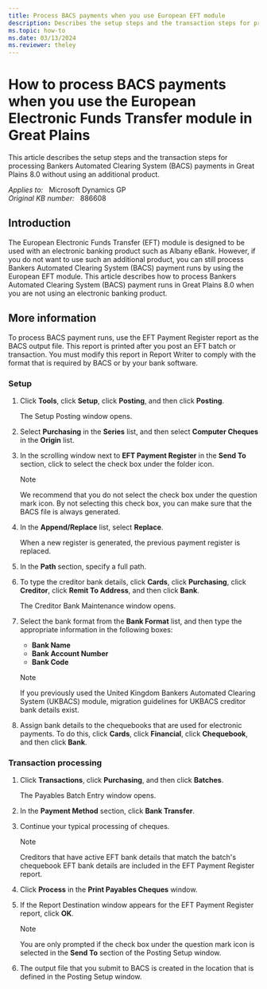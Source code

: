```yaml
---
title: Process BACS payments when you use European EFT module
description: Describes the setup steps and the transaction steps for processing Bankers Automated Clearing System (BACS) payments in Great Plains 8.0 without using an additional product.
ms.topic: how-to
ms.date: 03/13/2024
ms.reviewer: theley
---
```

# How to process BACS payments when you use the European Electronic Funds Transfer module in Great Plains

This article describes the setup steps and the transaction steps for processing Bankers Automated Clearing System (BACS) payments in Great Plains 8.0 without using an additional product.

_Applies to:_ &nbsp; Microsoft Dynamics GP  
_Original KB number:_ &nbsp; 886608

## Introduction

The European Electronic Funds Transfer (EFT) module is designed to be used with an electronic banking product such as Albany eBank. However, if you do not want to use such an additional product, you can still process Bankers Automated Clearing System (BACS) payment runs by using the European EFT module. This article describes how to process Bankers Automated Clearing System (BACS) payment runs in Great Plains 8.0 when you are not using an electronic banking product.

## More information

To process BACS payment runs, use the EFT Payment Register report as the BACS output file. This report is printed after you post an EFT batch or transaction. You must modify this report in Report Writer to comply with the format that is required by BACS or by your bank software.

### Setup

1. Click **Tools**, click **Setup**, click **Posting**, and then click **Posting**.

    The Setup Posting window opens.

2. Select **Purchasing** in the **Series** list, and then select **Computer Cheques** in the **Origin** list.

3. In the scrolling window next to **EFT Payment Register** in the **Send To** section, click to select the check box under the folder icon.

    > [!NOTE]
    > We recommend that you do not select the check box under the question mark icon. By not selecting this check box, you can make sure that the BACS file is always generated.

4. In the **Append/Replace** list, select **Replace**.

    When a new register is generated, the previous payment register is replaced.
5. In the **Path** section, specify a full path.
6. To type the creditor bank details, click **Cards**, click **Purchasing**, click **Creditor**, click **Remit To Address**, and then click **Bank**.

    The Creditor Bank Maintenance window opens.
7. Select the bank format from the **Bank Format** list, and then type the appropriate information in the following boxes:
   - **Bank Name**  
   - **Bank Account Number**  
   - **Bank Code**

    > [!NOTE]
    > If you previously used the United Kingdom Bankers Automated Clearing System (UKBACS) module, migration guidelines for UKBACS creditor bank details exist.

8. Assign bank details to the chequebooks that are used for electronic payments. To do this, click **Cards**, click **Financial**, click **Chequebook**, and then click **Bank**.

### Transaction processing

1. Click **Transactions**, click **Purchasing**, and then click **Batches**.

    The Payables Batch Entry window opens.
2. In the **Payment Method** section, click **Bank Transfer**.
3. Continue your typical processing of cheques.

    > [!NOTE]
    > Creditors that have active EFT bank details that match the batch's chequebook EFT bank details are included in the EFT Payment Register report.
4. Click **Process** in the **Print Payables Cheques** window.
5. If the Report Destination window appears for the EFT Payment Register report, click **OK**.

    > [!NOTE]
    > You are only prompted if the check box under the question mark icon is selected in the **Send To** section of the Posting Setup window.
6. The output file that you submit to BACS is created in the location that is defined in the Posting Setup window.
